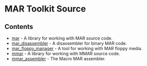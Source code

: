 # MAR Toolkit Source

## Contents
- [mar](./mar) - A library for working with MAR source code.
- [mar_disassembler](./mar_disassembler) - A disassembler for binary MAR code.
- [mar_floppy_manager](./mar_floppy_manager) - A tool for working with MAR floppy media.
- [mmar](./mmar) - A library for working with MMAR source code.
- [mmar_assembler](./mmar_assembler) - The Macro MAR assembler.